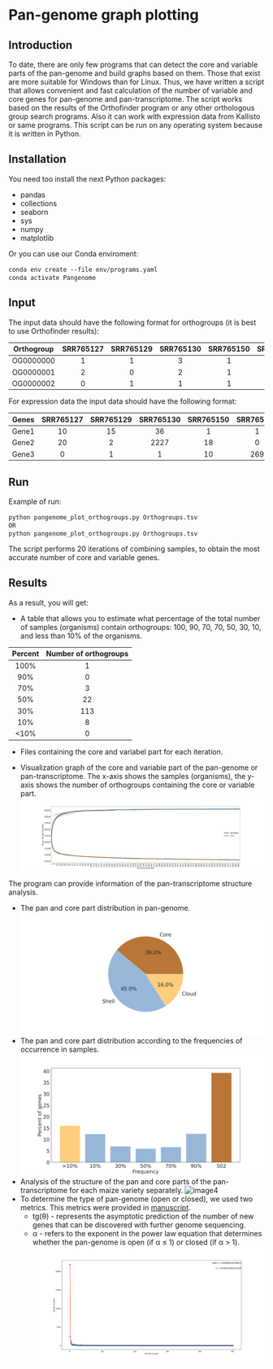# Pan-genome graph plotting

## Introduction
To date, there are only few programs that can detect the core and variable parts of the pan-genome and build graphs based on them. Those that exist are more suitable for Windows than for Linux. Thus, we have written a script that allows convenient and fast calculation of the number of variable and core genes for pan-genome and pan-transcriptome. The script works based on the results of the Orthofinder program or any other orthologous group search programs. Also it can work with expression data from Kallisto or same programs. This script can be run on any operating system because it is written in Python. 

## Installation 
You need too install the next Python packages:
+ pandas
+ collections
+ seaborn
+ sys
+ numpy
+ matplotlib

Or you can use our Conda enviroment:
```
conda env create --file env/programs.yaml
conda activate Pangenome
```
## Input
The input data should have the following format for orthogroups (it is best to use Orthofinder results):

| Orthogroup | SRR765127 |	SRR765129 | SRR765130 |	SRR765150 |	SRR765151 |	Total |
|   :---:    | :---:     | :---:      |     :---: | :---:     | :---:     | :---: |
|  OG0000000 |	1	       | 1	        | 3	        | 1	        | 1	        | 6     |
|  OG0000001 |	2	       | 0          | 2	        | 1	        |  0	      | 5     |
|  OG0000002 | 0	       | 1	        | 1	        | 1	        | 2	        | 5     |

For expression data the input data should have the following format:

| Genes | SRR765127 |	SRR765129 | SRR765130 |	SRR765150 |	SRR765151 |	
| :---: | :---:     | :---:      |     :---: | :---:     | :---:     | 
| Gene1 |	10	       | 15	        | 36	        | 1	        | 1	        | 
| Gene2 |	20	       | 2          | 2227	        | 18	        |  0	   |
| Gene3 | 0	       | 1	        | 1	        | 10	        | 269	        | 

## Run
Example of run:
```
python pangenome_plot_orthogroups.py Orthogroups.tsv
OR
python pangenome_plot_orthogroups.py Orthogroups.tsv
```
The script performs 20 iterations of combining samples, to obtain the most accurate number of core and variable genes. 

## Results
As a result, you will get:

+ A table that allows you to estimate what percentage of the total number of samples (organisms) contain orthogroups: 100, 90, 70, 70, 50, 30, 10, and less than 10% of the organisms.

| Percent	| Number of orthogroups |
|   :---:    | :---:     |
| 100% | 1 |
| 90%	| 0 |
| 70% | 3 |
| 50%	| 22 |
| 30%	| 113 |
| 10%	| 8 |
| <10%	| 0 |

+ Files containing the core and variabel part for each iteration.

+ Visualization graph of the core and variable part of the pan-genome or pan-transcriptome. The x-axis shows the samples (organisms), the y-axis shows the number of orthogroups containing the core or variable part.
![image1](https://github.com/artempronozin95/Pan-genome-graph-plotting/blob/main/example/pangenome.png)

The program can provide information of the pan-transcriptome structure analysis.
+ The pan and core part distribution in pan-genome.
![image2](https://github.com/artempronozin95/Pan-genome-graph-plotting/blob/main/example/pieplot.png)
+ The pan and core part distribution according to the frequencies of occurrence in samples.
![image3](https://github.com/artempronozin95/Pan-genome-graph-plotting/blob/main/example/hist.png)
+ Analysis of the structure of the pan and core parts of the pan-transcriptome for each maize variety separately.
![image4](https://github.com/artempronozin95/Pan-genome-graph-plotting/blob/main/example/proportion.png)
+ To determine the type of pan-genome (open or closed), we used two metrics. This metrics were provided in [manuscript](https://www.sciencedirect.com/science/article/pii/S1369527408001239).
  + tg(θ) - represents the asymptotic prediction of the number of new genes that can be discovered with further genome sequencing. 
  + α - refers to the exponent in the power law equation that determines whether the pan-genome is open (if α ≤ 1) or closed (if α > 1).
![image5](https://github.com/artempronozin95/Pan-genome-graph-plotting/blob/main/example/alpha_exp.png)





